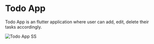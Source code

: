 # Todo App

Todo App is an flutter application where user can add, edit, delete their
tasks accordingly.


![Todo App SS](https://user-images.githubusercontent.com/65443618/179274624-edab434b-cbd7-466a-bb05-0766f35df31c.png)
